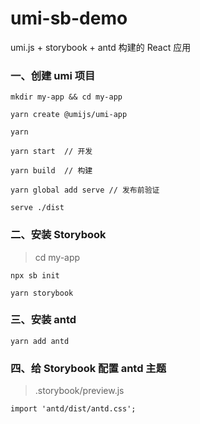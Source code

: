 # umi-sb-demo
umi.js + storybook + antd 构建的 React 应用

### 一、创建 umi 项目

```base
mkdir my-app && cd my-app

yarn create @umijs/umi-app

yarn

yarn start  // 开发

yarn build  // 构建

yarn global add serve // 发布前验证

serve ./dist
```

### 二、安装 Storybook

> cd my-app

```base
npx sb init

yarn storybook
```

### 三、安装 antd

```base
yarn add antd
```

### 四、给 Storybook 配置 antd 主题

> .storybook/preview.js

```base
import 'antd/dist/antd.css';
```




